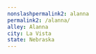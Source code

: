 ```yaml
---
﻿nonslashpermalink2: alanna
permalink2: /alanna/
alley: Alanna
city: La Vista
state: Nebraska
---
```

